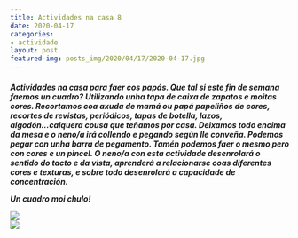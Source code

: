 ```yaml
---
title: Actividades na casa 8
date: 2020-04-17
categories:
- actividade
layout: post
featured-img: posts_img/2020/04/17/2020-04-17.jpg
---
```

 <h5 class="center header text_h2">
Actividades na casa para faer cos papás.
 <!--more-->
Que tal si este fin de semana faemos un cuadro?
Utilizando unha tapa de caixa de zapatos e moitas cores. Recortamos coa axuda de mamá ou papá papeliños de cores, recortes de revistas, periódicos, tapas de botella, lazos, algodón...calquera cousa que teñamos por casa. Deixamos todo encima da mesa e o neno/a irá collendo e pegando según lle conveña. Podemos pegar con unha barra de pegamento. 
Tamén podemos faer o mesmo pero con cores e un pincel.
O neno/a con esta actividade desenrolará o sentido do tacto e da vista, aprenderá a relacionarse coas diferentes cores e texturas, e sobre todo desenrolará a capacidade de concentración.

Un cuadro moi chulo!


<div class="row">
    <div class="col s12 m6">
		<img class="responsive-img" src="{{ site.baseurl }}/posts_img/2020/04/17/2020-04-177.jpg">
	</div>
	
	 
<div class="row">
    <div class="col s12 m6">
		<img class="responsive-img" src="{{ site.baseurl }}/posts_img/2020/04/17/2020-04-1777.jpg">
	</div>
	
 
 

